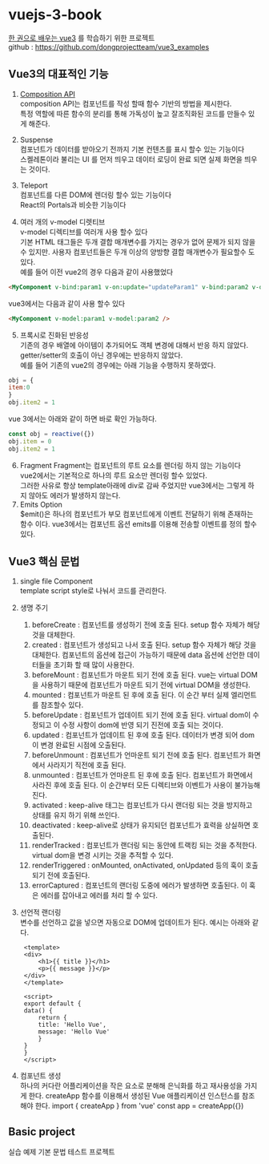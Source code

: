 # vuejs-3-book

[한 권으로 배우는 vue3](http://www.yes24.com/Product/Goods/103336234) 를 학습하기 위한 프로젝트  
github : https://github.com/dongprojectteam/vue3_examples  

## Vue3의 대표적인 기능

1. [Composition API](https://kyounghwan01.github.io/blog/Vue/vue3/composition-api/#composition-api%E1%84%80%E1%85%A1-%E1%84%82%E1%85%A1%E1%84%8B%E1%85%A9%E1%84%80%E1%85%A6-%E1%84%83%E1%85%AC%E1%86%AB-%E1%84%87%E1%85%A2%E1%84%80%E1%85%A7%E1%86%BC)  
composition API는 컴포넌트를 작성 할때 함수 기반의 방법을 제시한다.  
특정 역할에 따른 함수의 분리를 통해 가독성이 높고 잘조직화된 코드를 만들수 있게 해준다.  

2. Suspense  
컴포넌트가 데이터를 받아오기 전까지 기본 컨텐츠를 표시 할수 있는 기능이다  
스켈레톤이라 불리는 UI 를 먼저 띄우고 데이터 로딩이 완료 되면 실제 화면을 띄우는 것이다.  
3. Teleport  
컴포넌트를 다른 DOM에 렌더링 할수 있는 기능이다  
React의 Portals과 비슷한 기능이다  
4. 여러 개의 v-model 디렛티브  
v-model 디렉티브를 여러개 사용 할수 있다  
기본 HTML 태그들은 두개 결합 매개변수를 가지는 경우가 없어 문제가 되지 않을수 있지만. 사용자 컴포넌트들은 두개 이상의 양방향 결합 매개변수가 필요할수 도 있다.  
예를 들어 이전 vue2의 경우 다음과 같이 사용했었다  
```html
<MyComponent v-bind:param1 v-on:update="updateParam1" v-bind:param2 v-on:update="updateParam2" />
```  
vue3에서는 다음과 같이 사용 할수 있다  
```html
<MyComponent v-model:param1 v-model:param2 />
```
5. 프록시로 진화된 반응성  
기존의 경우 배열에 아이템이 추가되어도 객체 변경에 대해서 반응 하지 않았다. getter/setter의 호출이 아닌 경우에는 반응하지 않았다.  
예를 들어 기존의 vue2의 경우에는 아래 기능을 수행하지 못하였다.  
```js
obj = {
item:0
}
obj.item2 = 1
```
vue 3에서는 아래와 같이 하면 바로 확인 가능하다.  
```js
const obj = reactive({})
obj.item = 0
obj.item2 = 1
```
6. Fragment
Fragment는 컴포넌트의 루트 요소를 렌더링 하지 않는 기능이다  
vue2에서는 기본적으로 하나의 루트 요소만 렌더링 할수 있었다.  
그러한 사유로 항상 template아래에 div로 감싸 주었지만 vue3에서는 그렇게 하지 않아도 에러가 발생하지 않는다.  
7. Emits Option  
$emit()은 하나의 컴포넌트가 부모 컴포넌트에게 이벤트 전달하기 위해 존재하는 함수 이다. vue3에서는 컴포넌트 옵션 emits를 이용해 전송할 이벤트를 정의 할수 있다.  
  
## Vue3 핵심 문법
1. single file Component  
template script style로 나눠서 코드를 관리한다.  
2. 생명 주기  
   1. beforeCreate : 컴포넌트를 생성하기 전에 호출 된다. setup 함수 자체가 해당 것을 대체한다.  
   2. created : 컴포넌트가 생성되고 나서 호출 된다. setup 함수 자체가 해당 것을 대체한다. 컴포넌트의 옵션에 접근이 가능하기 때문에 data 옵션에 선언한 데이터들을 초기화 할 때 많이 사용한다.  
   3. beforeMount : 컴포넌트가 마운트 되기 전에 호출 된다. vue는 virtual DOM을 사용하기 때문에 컴포넌트가 마운트 되기 전에 virtual DOM을 생성한다.  
   4. mounted : 컴포넌트가 마운트 된 후에 호출 된다. 이 순간 부터 실제 엘리먼트를 참조할수 있다.  
   5. beforeUpdate : 컴포넌트가 업데이트 되기 전에 호출 된다. virtual dom이 수정되고 이 수정 사항이 dom에 반영 되기 진전에 호출 되는 것이다.
   6. updated : 컴포넌트가 업데이트 된 후에 호출 된다. 데이터가 변경 되어 dom이 변경 완료된 시점에 오출된다.
   7. beforeUnmount : 컴포넌트가 언마운트 되기 전에 호출 된다. 컴포넌트가 화면에서 사라지기 직전에 호출 된다.  
   8. unmounted : 컴포넌트가 언마운트 된 후에 호출 된다. 컴포넌트가 화면에서 사라진 후에 호출 된다. 이 순간부터 모든 디렉티브와 이벤트가 사용이 불가능해 진다.  
   9. activated : keep-alive 태그는 컴포넌트가 다시 랜더링 되는 것을 방지하고 상태를 유지 하기 위해 쓰인다.
   10. deactivated : keep-alive로 상태가 유지되던 컴포넌트가 효력을 상실하면 호출된다.  
   11. renderTracked : 컴포넌트가 랜더링 되는 동안에 트랙킹 되는 것을 추적한다. virtual dom을 변경 시키는 것을 추적할 수 있다.
   12. renderTriggered : onMounted, onActivated, onUpdated 등의 훅이 호출되기 전에 호출된다.
   13. errorCaptured : 컴포넌트의 랜더링 도중에 에러가 발생하면 호출된다. 이 훅은 에러를 잡아내고 에러를 처리 할 수 있다.  
3. 선언적 랜더링  
변수를 선언하고 값을 넣으면 자동으로 DOM에 업데이트가 된다. 예시는 아래와 같다.
        
        
        <template>
        <div>
            <h1>{{ title }}</h1>
            <p>{{ message }}</p>
        </div>
        </template>
        
        <script>
        export default {
        data() {
            return {
            title: 'Hello Vue',
            message: 'Hello Vue'
            }
        }
        }
        </script>
4. 컴포넌트 생성  
하나의 커다란 어플리케이션을 작은 요소로 분해해 은닉화를 하고 재사용성을 가지게 한다. createApp 함수를 이용해서 생성된 Vue 애플리케이션 인스턴스를 참조해야 한다.
      import { createApp } from 'vue'
      const app = createApp({})
  

## Basic project  
실습 예제 기본 문법 테스트 프로젝트
